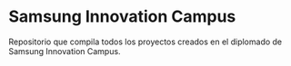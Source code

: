 # Samsung Innovation Campus
Repositorio que compila todos los proyectos creados en el diplomado de Samsung Innovation Campus.
